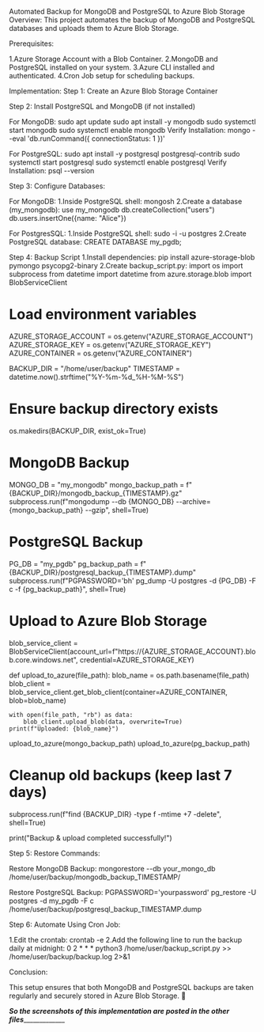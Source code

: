 Automated Backup for MongoDB and PostgreSQL to Azure Blob Storage
Overview:
This project automates the backup of MongoDB and PostgreSQL databases and uploads them to Azure Blob Storage.

Prerequisites:

1.Azure Storage Account with a Blob Container.
2.MongoDB and PostgreSQL installed on your system.
3.Azure CLI installed and authenticated.
4.Cron Job setup for scheduling backups.

Implementation:
Step 1: Create an Azure Blob Storage Container

Step 2: Install PostgreSQL and MongoDB (if not installed)

For MongoDB:
sudo apt update
sudo apt install -y mongodb
sudo systemctl start mongodb
sudo systemctl enable mongodb
Verify Installation:
mongo --eval 'db.runCommand({ connectionStatus: 1 })'

For PostgreSQL:
sudo apt install -y postgresql postgresql-contrib
sudo systemctl start postgresql
sudo systemctl enable postgresql
Verify Installation:
psql --version


Step 3: Configure Databases:

For MongoDB:
1.Inside PostgreSQL shell:
mongosh
2.Create a database (my_mongodb):
use my_mongodb
db.createCollection("users")
db.users.insertOne({name: "Alice"})

For PostgresSQL:
1.Inside PostgreSQL shell:
sudo -i -u postgres
2.Create PostgreSQL database:
CREATE DATABASE my_pgdb;


Step 4: Backup Script
1.Install dependencies:
pip install azure-storage-blob pymongo psycopg2-binary
2.Create backup_script.py:
import os
import subprocess
from datetime import datetime
from azure.storage.blob import BlobServiceClient

# Load environment variables
AZURE_STORAGE_ACCOUNT = os.getenv("AZURE_STORAGE_ACCOUNT")
AZURE_STORAGE_KEY = os.getenv("AZURE_STORAGE_KEY")
AZURE_CONTAINER = os.getenv("AZURE_CONTAINER")

BACKUP_DIR = "/home/user/backup"
TIMESTAMP = datetime.now().strftime("%Y-%m-%d_%H-%M-%S")

# Ensure backup directory exists
os.makedirs(BACKUP_DIR, exist_ok=True)

# MongoDB Backup
MONGO_DB = "my_mongodb"
mongo_backup_path = f"{BACKUP_DIR}/mongodb_backup_{TIMESTAMP}.gz"
subprocess.run(f"mongodump --db {MONGO_DB} --archive={mongo_backup_path} --gzip", shell=True)

# PostgreSQL Backup
PG_DB = "my_pgdb"
pg_backup_path = f"{BACKUP_DIR}/postgresql_backup_{TIMESTAMP}.dump"
subprocess.run(f"PGPASSWORD='bh' pg_dump -U postgres -d {PG_DB} -F c -f {pg_backup_path}", shell=True)

# Upload to Azure Blob Storage
blob_service_client = BlobServiceClient(account_url=f"https://{AZURE_STORAGE_ACCOUNT}.blob.core.windows.net", credential=AZURE_STORAGE_KEY)

def upload_to_azure(file_path):
    blob_name = os.path.basename(file_path)
    blob_client = blob_service_client.get_blob_client(container=AZURE_CONTAINER, blob=blob_name)
    
    with open(file_path, "rb") as data:
        blob_client.upload_blob(data, overwrite=True)
    print(f"Uploaded: {blob_name}")

upload_to_azure(mongo_backup_path)
upload_to_azure(pg_backup_path)

# Cleanup old backups (keep last 7 days)
subprocess.run(f"find {BACKUP_DIR} -type f -mtime +7 -delete", shell=True)

print("Backup & upload completed successfully!")


Step 5: Restore Commands:

Restore MongoDB Backup:
mongorestore --db your_mongo_db /home/user/backup/mongodb_backup_TIMESTAMP/


Restore PostgreSQL Backup:
PGPASSWORD='yourpassword' pg_restore -U postgres -d my_pgdb -F c /home/user/backup/postgresql_backup_TIMESTAMP.dump


Step 6: Automate Using Cron Job:

1.Edit the crontab:
crontab -e
2.Add the following line to run the backup daily at midnight:
0 2 * * * python3 /home/user/backup_script.py >> /home/user/backup/backup.log 2>&1



Conclusion:

This setup ensures that both MongoDB and PostgreSQL backups are taken regularly and securely stored in Azure Blob Storage. 🚀

_____________________________________________So the screenshots of this implementation are posted in the other files__________________________________________________________